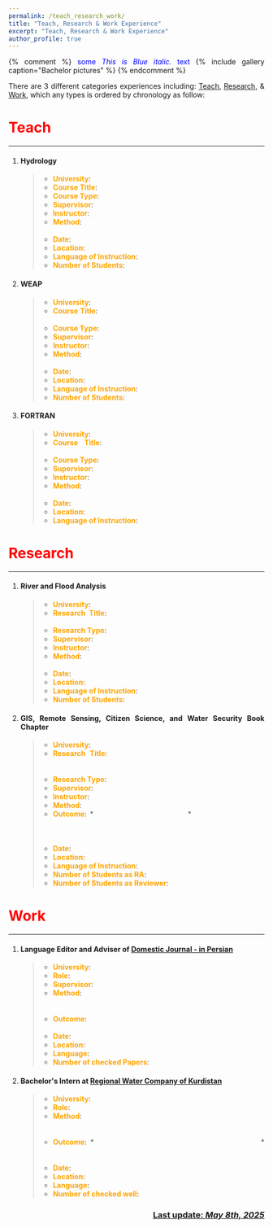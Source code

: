 ```yaml
---
permalink: /teach_research_work/
title: "Teach, Research & Work Experience"
excerpt: "Teach, Research & Work Experience"
author_profile: true
---
```


<style>body {text-align: justify}</style>

{% comment %}
<span style="color:blue">some *This is Blue italic.* text</span>
{% include gallery caption="Bachelor pictures" %}
{% endcomment %}

There are 3 different categories experiences including: [Teach](#teach), [Research](#research), & [Work](#work), which any types is ordered by chronology as follow:

# <span style="color:red">Teach</span>
---
1. #### Hydrology
    > * **<span style="color:orange">University</span>**: <span style="color:white">University of Tehran</span>
    > * **<span style="color:orange">Course Title</span>**: <span style="color:white">Engineering Hydrology</span>
    > * **<span style="color:orange">Course Type</span>**: <span style="color:white">Master's level, theoretical and practical</span>
    > * **<span style="color:orange">Supervisor</span>**: <span style="color:white">Dr. Majid Khayat Kholghi</span>
    > * **<span style="color:orange">Instructor</span>**: <span style="color:white">Teacher Assistant (TA)</span>
    > * **<span style="color:orange">Method</span>**: <span style="color:white">Teach based on Dr. Kholghi *.pptx file and ”Hydrology and Floodplain Analysis” book by Philip Bedient</span>
    > * **<span style="color:orange">Date</span>**: <span style="color:white">Winter 2020</span>
    > * **<span style="color:orange">Location</span>**: <span style="color:white">Karaj, Alborz, Iran</span>
    > * **<span style="color:orange">Language of Instruction</span>**: <span style="color:white">Persian</span>
    > * **<span style="color:orange">Number of Students</span>**: <span style="color:white">~30</span>
1. #### WEAP
    > * **<span style="color:orange">University</span>**: <span style="color:white">University of Tehran</span>
    > * **<span style="color:orange">Course Title</span>**: <span style="color:white">Water Resource Management - WEAP and Other Tools</span>
    > * **<span style="color:orange">Course Type</span>**: <span style="color:white">Master's level, theoretical and practical</span>
    > * **<span style="color:orange">Supervisor</span>**: <span style="color:white">Dr. Omid Bozorg-Haddad</span>
    > * **<span style="color:orange">Instructor</span>**: <span style="color:white">Teacher Assistant (TA)</span>
    > * **<span style="color:orange">Method</span>**: <span style="color:white">Tutorial on how to use WEAP for allocation water to verity demands on the basin by using examples</span>
    > * **<span style="color:orange">Date</span>**: <span style="color:white">Fall 2019</span>
    > * **<span style="color:orange">Location</span>**: <span style="color:white">Karaj, Alborz, Iran</span>
    > * **<span style="color:orange">Language of Instruction</span>**: <span style="color:white">Persian</span>
    > * **<span style="color:orange">Number of Students</span>**: <span style="color:white">~10</span>
1. #### FORTRAN
    > * **<span style="color:orange">University</span>**: <span style="color:white">University of Bu-Ali Sina</span>
    > * **<span style="color:orange">Course Title</span>**: <span style="color:white">Video Tutorial of FORTRAN Programming Language</span>
    > * **<span style="color:orange">Course Type</span>**: <span style="color:white">Bachelor's level, practical</span>
    > * **<span style="color:orange">Supervisor</span>**: <span style="color:white">Dr. Saied Gohari</span>
    > * **<span style="color:orange">Instructor</span>**: <span style="color:white">Lecturer and course designer</span>
    > * **<span style="color:orange">Method</span>**: <span style="color:white">Make a tutorial video for learning FORTRAN programming language on basic and intermediate level</span>
    > * **<span style="color:orange">Date</span>**: <span style="color:white">Fall 2015</span>
    > * **<span style="color:orange">Location</span>**: <span style="color:white">Hamedan, Hamedan, Iran</span>
    > * **<span style="color:orange">Language of Instruction</span>**: <span style="color:white">Persian</span>

# <span style="color:red">Research</span>
---
1. #### River and Flood Analysis
    > * **<span style="color:orange">University</span>**: <span style="color:white">University of Tehran</span>
    > * **<span style="color:orange">Research Title</span>**: <span style="color:white">Flood frequency analysis and flow duration curve of east rivers of Iran</span>
    > * **<span style="color:orange">Research Type</span>**: <span style="color:white">Master's level, practical</span>
    > * **<span style="color:orange">Supervisor</span>**: <span style="color:white">Dr. Majid Kholghi</span>
    > * **<span style="color:orange">Instructor</span>**: <span style="color:white">Research Assistant (RA)</span>
    > * **<span style="color:orange">Method</span>**: <span style="color:white">Evaluating flood frequency analysis and flow duration curve of east rivers in Iran by using Easyfit and Hyfrun</span>
    > * **<span style="color:orange">Date</span>**: <span style="color:white">Summer 2021</span>
    > * **<span style="color:orange">Location</span>**: <span style="color:white">Karaj, Alborz, Iran</span>
    > * **<span style="color:orange">Language of Instruction</span>**: <span style="color:white">Persian</span>
    > * **<span style="color:orange">Number of Students</span>**: <span style="color:white">2</span>
2. #### GIS, Remote Sensing, Citizen Science, and Water Security Book Chapter
    > * **<span style="color:orange">University</span>**: <span style="color:white">University of Tehran</span>
    > * **<span style="color:orange">Research Title</span>**: <span style="color:white">Basic concepts and their application (GIS, Remote Sensing, Citizen Science, and Water Security) in Water Resources Management</span>
    > * **<span style="color:orange">Research Type</span>**: <span style="color:white">Bachelor's level, theoretical</span>
    > * **<span style="color:orange">Supervisor</span>**: <span style="color:white">Dr. Omid Bozorg-Haddad</span>
    > * **<span style="color:orange">Instructor</span>**: <span style="color:white">Research Assistant (RA) and Reviewer</span>
    > * **<span style="color:orange">Method</span>**: <span style="color:white">How to write a book chapter in predefined template</span>
    > * **<span style="color:orange">Outcome</span>**:
       * <span style="color:white">Among the best reviewer</span>
       * <span style="color:white">Their outcome were published in “Water Resources: Future Perspectives, Challenges, Concepts, and Necessities book in IWA”. ISBN:9781789062144</span>
    > * **<span style="color:orange">Date</span>**: <span style="color:white">Winter 2018</span>
    > * **<span style="color:orange">Location</span>**: <span style="color:white">Karaj, Alborz, Iran</span>
    > * **<span style="color:orange">Language of Instruction</span>**: <span style="color:white">Persian</span>
    > * **<span style="color:orange">Number of Students as RA</span>**: <span style="color:white">4</span>
    > * **<span style="color:orange">Number of Students as Reviewer</span>**: <span style="color:white">~30</span>

# <span style="color:red">Work</span>
---
1. #### Language Editor and Adviser of [Domestic Journal - in Persian](https://domesticsj.ut.ac.ir/journal/editorial.board?edbc=5869&lang=en)
    > * **<span style="color:orange">University</span>**: <span style="color:white">University of Tehran</span>
    > * **<span style="color:orange">Role</span>**: <span style="color:white">Language Editor and Adviser</span>
    > * **<span style="color:orange">Supervisor</span>**: <span style="color:white">Dr. Farzad Ghafori & Dr. Mohammad Banadaki</span>
    > * **<span style="color:orange">Method</span>**: <span style="color:white">check and correct the main type error (such: syntax, punctual, grammatical. etc), and convert their text into a predefined journal template </span>
    > * **<span style="color:orange">Outcome</span>**: <span style="color:white">This journal was become a fame and professional journal during six months</span>
    > * **<span style="color:orange">Date</span>**: <span style="color:white">Fall 2019 – Fall 2020</span>
    > * **<span style="color:orange">Location</span>**: <span style="color:white">Karaj, Alborz, Iran</span>
    > * **<span style="color:orange">Language</span>**: <span style="color:white">Persian</span>
    > * **<span style="color:orange">Number of checked Papers</span>**: <span style="color:white">~45</span>
1. #### Bachelor's Intern at [Regional Water Company of Kurdistan](https://www.kdrw.ir/)
    > * **<span style="color:orange">University</span>**: <span style="color:white">University of Bu-Ali Sina</span>
    > * **<span style="color:orange">Role</span>**: <span style="color:white">Intern</span>
    > * **<span style="color:orange">Method</span>**: <span style="color:white">Unauthorized wells was found by person and their report was checked by using Earth Explorer, then a database of those was created </span>
    > * **<span style="color:orange">Outcome</span>**:
       * <span style="color:white">GIS well database was modified and improve</span>
       * <span style="color:white">Nearly 9000 unauthorized wells was found by using RS and Earth Explorer</span>
    > * **<span style="color:orange">Date</span>**: <span style="color:white">Jul 2018 – Oct 2018</span>
    > * **<span style="color:orange">Location</span>**: <span style="color:white">Sananndaj, Kurdestan, Iran</span>
    > * **<span style="color:orange">Language</span>**: <span style="color:white">Persian</span>
    > * **<span style="color:orange">Number of checked well</span>**: <span style="color:white">~11000</span>

<p align="right">
  <h3 align="right"><b><u> Last update: <i>May 8th, 2025 </i></u></b></h3>
</p>
